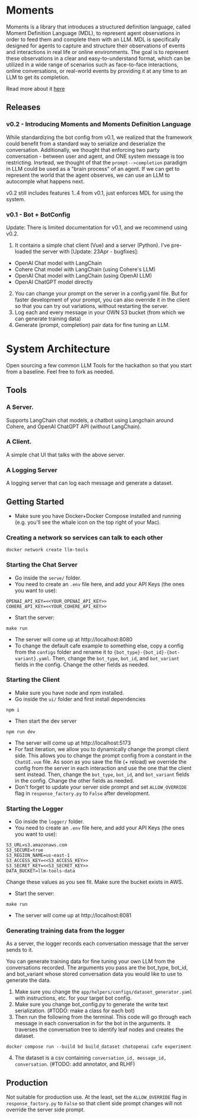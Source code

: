 # Moments
Moments is a library that introduces a structured definition language, called Moment Definition Language (MDL), to represent agent observations in order to feed them and complete them with an LLM. MDL is specifically designed for agents to capture and structure their observations of events and interactions in real life or online environments. The goal is to represent these observations in a clear and easy-to-understand format, which can be utilized in a wide range of scenarios such as face-to-face interactions, online conversations, or real-world events by providing it at any time to an LLM to get its completion.

Read more about it [here](./server/app/moments/README.md)

## Releases
### v0.2 - Introducing Moments and Moments Definition Language
While standardizing the bot config from v0.1, we realized that the framework could benefit from a standard way to serialize and deserialize the conversation. Additionally, we thought that enforcing two party conversation - between user and agent, and ONE system message is too restricting. 
Insrtead, we thought of that the `prompt-->completion` paradigm in LLM could be used as a "brain process" of an agent. If we can get to represent the world
that the agent observes, we can use an LLM to autocomple what happens next.

v0.2 still includes features 1..4 from v0.1, just enforces MDL for using the system. 

### v0.1 - Bot + BotConfig
Update: There is limited documentation for v0.1, and we recommend using v0.2. 
1. It contains a simple chat client (Vue) and a server (Python). I've pre-loaded the server with [Update: 23Apr - bugfixes]:
- OpenAI Chat model with LangChain
- Cohere Chat model with LangChain (using Cohere's LLM)
- OpenAI Chat model with LangChain (using OpenAI LLM)
- OpenAI ChatGPT model directly
2. You can change your prompt on the server in a config.yaml file. But for faster development of your prompt, you can also override it in the client so that you can try out variations, without restarting the server.
3. Log each and every message in your OWN S3 bucket (from which we can generate training data)
4. Generate (prompt, completion) pair data for fine tuning an LLM.


# System Architecture

Open sourcing a few common LLM Tools for the hackathon so that you start from a baseline. Feel free to fork as needed. 

## Tools
### A Server.
Supports LangChain chat models, a chatbot using Langchain around Cohere, and OpenAI ChatGPT API (without LangChain).
### A Client.
A simple chat UI that talks with the above server. 
### A Logging Server
A logging server that can log each message and generate a dataset.

## Getting Started
- Make sure you have Docker+Docker Compose installed and running (e.g. you'll see the whale icon on the top right of your Mac).

### Creating a network so services can talk to each other
```
docker network create llm-tools
```

### Starting the Chat Server
- Go inside the `serve/` folder.
- You need to create an `.env` file here, and add your API Keys (the ones you want to use):
```
OPENAI_API_KEY=<<YOUR_OPENAI_API_KEY>>
COHERE_API_KEY=<<YOUR_COHERE_API_KEY>>
```
- Start the server:
```
make run
```
- The server will come up at http://localhost:8080
- To change the default cafe example to something else, copy a config from the `configs` folder and rename it to `{bot_type}-{bot_id}-{bot-variant}.yaml`. Then, change the `bot_type`, `bot_id`, and `bot_variant` fields in the config. Change the other fields as needed.


### Starting the Client
- Make sure you have node and npm installed.
- Go inside the `ui/` folder and first install dependencies
```
npm i
```
- Then start the dev server
```
npm run dev
```
- The server will come up at http://localhost:5173
- For fast iteration, we allow you to dynamically change the prompt client side. This allows you to change the prompt config from a constant in the `ChatUI.vue` file. As soon as you save the file (+ reload) we override the config from the server in each interaction and use the one that the client sent instead. Then, change the `bot_type`, `bot_id`, and `bot_variant` fields in the config. Change the other fields as needed.
- Don't forget to update your server side prompt and set `ALLOW_OVERRIDE` flag in  `response_factory.py` to `False` after development. 

### Starting the Logger
- Go inside the `logger/` folder.
- You need to create an `.env` file here, and add your API Keys (the ones you want to use):
```
S3_URL=s3.amazonaws.com
S3_SECURE=true
S3_REGION_NAME=us-east-1
S3_ACCESS_KEY=<<S3_ACCESS_KEY>>
S3_SECRET_KEY=<<S3_SECRET_KEY>>
DATA_BUCKET=llm-tools-data
```
Change these values as you see fit. Make sure the bucket exists in AWS.

- Start the server:
```
make run
```
- The server will come up at http://localhost:8081

### Generating training data from the logger
As a server, the logger records each conversation message that the server sends to it. 

You can generate training data for fine tuning your own LLM from the conversations recorded. The arguments you pass are the bot_type, bot_id, and bot_variant whose stored conversation data you would like to use to generate the data.

1. Make sure you change the `app/helpers/configs/dataset_generator.yaml` with instructions, etc. for your target bot config.
2. Make sure you change bot_config.py to generate the write text serialization.  (#TODO: make a class for each bot)
3. Then run the following from the terminal. This code will go through each message in each conversation in for the bot in the arguments. It traverses the conversation tree to identify leaf nodes and creates the dataset.
```
docker compose run --build bd build_dataset chatopenai cafe experiment
```
4. The dataset is a csv containing `conversation_id, message_id, conversation`. (#TODO: add annotator, and RLHF)

## Production
Not suitable for production use. At the least, set the `ALLOW_OVERRIDE` flag in `response_factory.py` to `False` so that client side prompt changes will not override the server side prompt.
